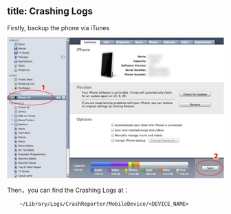 title: Crashing Logs 
---


Firstly, backup the phone via iTunes

![iTunes Sync](../../../img/crash-logs.jpg)

Then，you can find the Crashing Logs at：

        ~/Library/Logs/CrashReporter/MobileDevice/<DEVICE_NAME>
